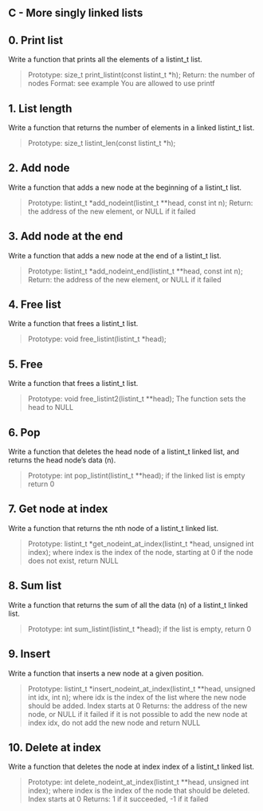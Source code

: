 ## C - More singly linked lists ##

## 0. Print list

Write a function that prints all the elements of a listint_t list.

> Prototype: size_t print_listint(const listint_t *h);
> Return: the number of nodes
> Format: see example
> You are allowed to use printf


## 1. List length

Write a function that returns the number of elements in a linked listint_t list.

> Prototype: size_t listint_len(const listint_t *h);


## 2. Add node

Write a function that adds a new node at the beginning of a listint_t list.

> Prototype: listint_t *add_nodeint(listint_t **head, const int n);
> Return: the address of the new element, or NULL if it failed


## 3. Add node at the end

Write a function that adds a new node at the end of a listint_t list.

> Prototype: listint_t *add_nodeint_end(listint_t **head, const int n);
> Return: the address of the new element, or NULL if it failed


## 4. Free list

Write a function that frees a listint_t list.

> Prototype: void free_listint(listint_t *head);


## 5. Free

Write a function that frees a listint_t list.

> Prototype: void free_listint2(listint_t **head);
> The function sets the head to NULL


## 6. Pop

Write a function that deletes the head node of a listint_t linked list, and returns the head node’s data (n).

> Prototype: int pop_listint(listint_t **head);
> if the linked list is empty return 0


## 7. Get node at index

Write a function that returns the nth node of a listint_t linked list.

> Prototype: listint_t *get_nodeint_at_index(listint_t *head, unsigned int index);
> where index is the index of the node, starting at 0
> if the node does not exist, return NULL


## 8. Sum list

Write a function that returns the sum of all the data (n) of a listint_t linked list.

> Prototype: int sum_listint(listint_t *head);
> if the list is empty, return 0


## 9. Insert

Write a function that inserts a new node at a given position.

> Prototype: listint_t *insert_nodeint_at_index(listint_t **head, unsigned int idx, int n);
> where idx is the index of the list where the new node should be added. Index starts at 0
> Returns: the address of the new node, or NULL if it failed
> if it is not possible to add the new node at index idx, do not add the new node and return NULL


## 10. Delete at index

Write a function that deletes the node at index index of a listint_t linked list.

> Prototype: int delete_nodeint_at_index(listint_t **head, unsigned int index);
> where index is the index of the node that should be deleted. Index starts at 0
> Returns: 1 if it succeeded, -1 if it failed

